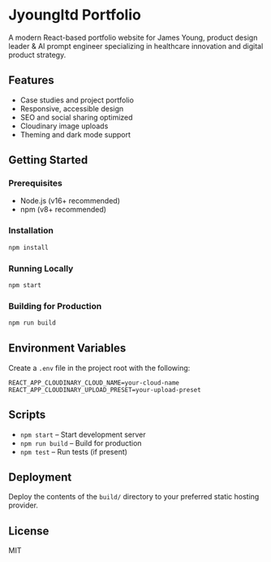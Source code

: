 # Jyoungltd Portfolio

A modern React-based portfolio website for James Young, product design leader & AI prompt engineer specializing in healthcare innovation and digital product strategy.

## Features
- Case studies and project portfolio
- Responsive, accessible design
- SEO and social sharing optimized
- Cloudinary image uploads
- Theming and dark mode support

## Getting Started

### Prerequisites
- Node.js (v16+ recommended)
- npm (v8+ recommended)

### Installation
```bash
npm install
```

### Running Locally
```bash
npm start
```

### Building for Production
```bash
npm run build
```

## Environment Variables
Create a `.env` file in the project root with the following:
```
REACT_APP_CLOUDINARY_CLOUD_NAME=your-cloud-name
REACT_APP_CLOUDINARY_UPLOAD_PRESET=your-upload-preset
```

## Scripts
- `npm start` – Start development server
- `npm run build` – Build for production
- `npm test` – Run tests (if present)

## Deployment
Deploy the contents of the `build/` directory to your preferred static hosting provider.

## License
MIT 